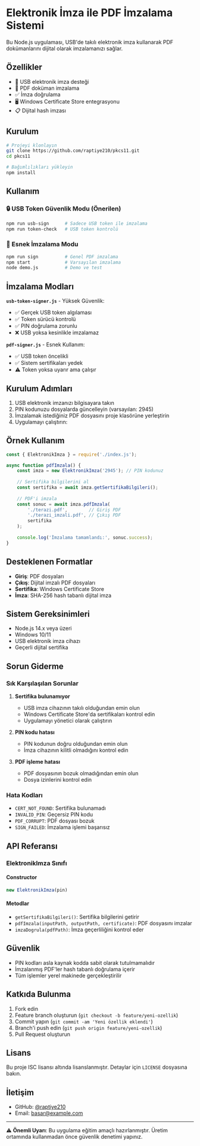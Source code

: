 # Elektronik İmza ile PDF İmzalama Sistemi

Bu Node.js uygulaması, USB'de takılı elektronik imza kullanarak PDF dokümanlarını dijital olarak imzalamanızı sağlar.

## Özellikler

- 🔐 USB elektronik imza desteği
- 📄 PDF doküman imzalama
- ✅ İmza doğrulama
- 🖥️ Windows Certificate Store entegrasyonu
- 📋 Dijital hash imzası

## Kurulum

```bash
# Projeyi klonlayın
git clone https://github.com/raptiye210/pkcs11.git
cd pkcs11

# Bağımlılıkları yükleyin
npm install
```

## Kullanım

### 🔒 USB Token Güvenlik Modu (Önerilen)
```bash
npm run usb-sign      # Sadece USB token ile imzalama
npm run token-check   # USB token kontrolü
```

### 🔄 Esnek İmzalama Modu  
```bash
npm run sign          # Genel PDF imzalama
npm start             # Varsayılan imzalama
node demo.js          # Demo ve test
```

## İmzalama Modları

**`usb-token-signer.js`** - Yüksek Güvenlik:
- ✅ Gerçek USB token algılaması
- ✅ Token sürücü kontrolü  
- ✅ PIN doğrulama zorunlu
- ❌ USB yoksa kesinlikle imzalamaz

**`pdf-signer.js`** - Esnek Kullanım:
- ✅ USB token öncelikli
- ✅ Sistem sertifikaları yedek
- ⚠️ Token yoksa uyarır ama çalışır

## Kurulum Adımları

1. USB elektronik imzanızı bilgisayara takın
2. PIN kodunuzu dosyalarda güncelleyin (varsayılan: 2945)
3. İmzalamak istediğiniz PDF dosyasını proje klasörüne yerleştirin
4. Uygulamayı çalıştırın:

## Örnek Kullanım

```javascript
const { ElektronikImza } = require('./index.js');

async function pdfImzala() {
    const imza = new ElektronikImza('2945'); // PIN kodunuz
    
    // Sertifika bilgilerini al
    const sertifika = await imza.getSertifikaBilgileri();
    
    // PDF'i imzala
    const sonuc = await imza.pdfImzala(
        './terazi.pdf',        // Giriş PDF
        './terazi_imzali.pdf', // Çıkış PDF
        sertifika
    );
    
    console.log('İmzalama tamamlandı:', sonuc.success);
}
```

## Desteklenen Formatlar

- **Giriş**: PDF dosyaları
- **Çıkış**: Dijital imzalı PDF dosyaları
- **Sertifika**: Windows Certificate Store
- **İmza**: SHA-256 hash tabanlı dijital imza

## Sistem Gereksinimleri

- Node.js 14.x veya üzeri
- Windows 10/11
- USB elektronik imza cihazı
- Geçerli dijital sertifika

## Sorun Giderme

### Sık Karşılaşılan Sorunlar

1. **Sertifika bulunamıyor**
   - USB imza cihazının takılı olduğundan emin olun
   - Windows Certificate Store'da sertifikaları kontrol edin
   - Uygulamayı yönetici olarak çalıştırın

2. **PIN kodu hatası**
   - PIN kodunun doğru olduğundan emin olun
   - İmza cihazının kilitli olmadığını kontrol edin

3. **PDF işleme hatası**
   - PDF dosyasının bozuk olmadığından emin olun
   - Dosya izinlerini kontrol edin

### Hata Kodları

- `CERT_NOT_FOUND`: Sertifika bulunamadı
- `INVALID_PIN`: Geçersiz PIN kodu
- `PDF_CORRUPT`: PDF dosyası bozuk
- `SIGN_FAILED`: İmzalama işlemi başarısız

## API Referansı

### ElektronikImza Sınıfı

#### Constructor
```javascript
new ElektronikImza(pin)
```

#### Metodlar

- `getSertifikaBilgileri()`: Sertifika bilgilerini getirir
- `pdfImzala(inputPath, outputPath, certificate)`: PDF dosyasını imzalar  
- `imzaDogrula(pdfPath)`: İmza geçerliliğini kontrol eder

## Güvenlik

- PIN kodları asla kaynak kodda sabit olarak tutulmamalıdır
- İmzalanmış PDF'ler hash tabanlı doğrulama içerir
- Tüm işlemler yerel makinede gerçekleştirilir

## Katkıda Bulunma

1. Fork edin
2. Feature branch oluşturun (`git checkout -b feature/yeni-ozellik`)
3. Commit yapın (`git commit -am 'Yeni özellik eklendi'`)
4. Branch'i push edin (`git push origin feature/yeni-ozellik`)
5. Pull Request oluşturun

## Lisans

Bu proje ISC lisansı altında lisanslanmıştır. Detaylar için `LICENSE` dosyasına bakın.

## İletişim

- GitHub: [@raptiye210](https://github.com/raptiye210)
- Email: basar@example.com

---

⚠️ **Önemli Uyarı**: Bu uygulama eğitim amaçlı hazırlanmıştır. Üretim ortamında kullanmadan önce güvenlik denetimi yapınız.